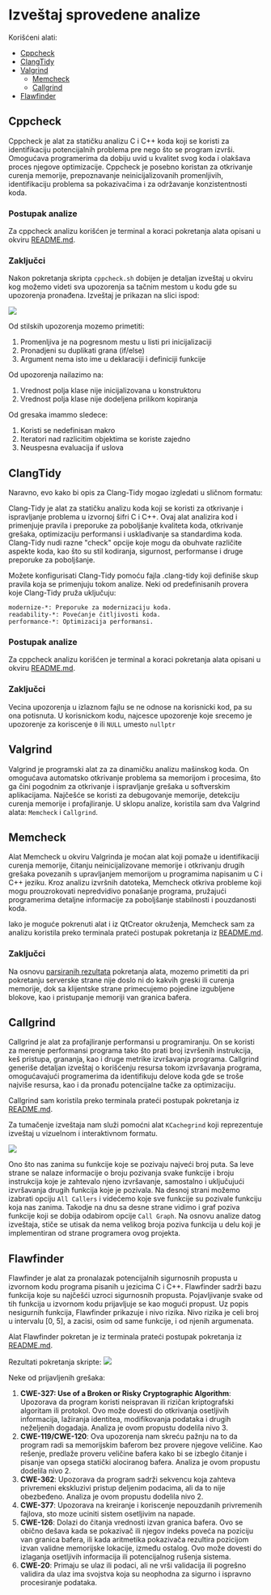 # Izveštaj sprovedene analize

Korišćeni alati:
- [Cppcheck](#cppcheck)
- [ClangTidy](#clang-tidy)
- [Valgrind](#valgrind)
	- [Memcheck](#memcheck)
	- [Callgrind](#callgrind)
 - [Flawfinder](#flawfinder)

## Cppcheck
Cppcheck je alat za statičku analizu C i C++ koda koji se koristi za identifikaciju potencijalnih problema pre nego što se program izvrši. Omogućava programerima da dobiju uvid u kvalitet svog koda i olakšava proces njegove optimizacije. Cppcheck je posebno koristan za otkrivanje curenja memorije, prepoznavanje neinicijalizovanih promenljivih, identifikaciju problema sa pokazivačima i za održavanje konzistentnosti koda.

### Postupak analize
Za cppcheck analizu korišćen je terminal a koraci pokretanja alata opisani u okviru [README.md](cppcheck/README.md).

### Zaključci
Nakon pokretanja skripta `cppcheck.sh` dobijen je detaljan izveštaj u okviru kog možemo videti sva upozorenja sa tačnim mestom u kodu gde su upozorenja pronađena. Izveštaj je prikazan na slici ispod:

![](cppcheck/cppcheck_results.png)

Od stilskih upozorenja mozemo primetiti:
1. Promenljiva je na pogresnom mestu u listi pri inicijalizaciji
2. Pronadjeni su duplikati grana (if/else)
3. Argument nema isto ime u deklaraciji i definiciji funkcije

Od upozorenja nailazimo na:
1. Vrednost polja klase nije inicijalizovana u konstruktoru
2. Vrednost polja klase nije dodeljena prilikom kopiranja

Od gresaka imammo sledece:
1. Koristi se nedefinisan makro
2. Iteratori nad razlicitim objektima se koriste zajedno
3. Neuspesna evaluacija if uslova


## ClangTidy
Naravno, evo kako bi opis za Clang-Tidy mogao izgledati u sličnom formatu:

Clang-Tidy je alat za statičku analizu koda koji se koristi za otkrivanje i ispravljanje problema u izvornoj šifri C i C++. Ovaj alat analizira kod i primenjuje pravila i preporuke za poboljšanje kvaliteta koda, otkrivanje grešaka, optimizaciju performansi i usklađivanje sa standardima koda. Clang-Tidy nudi razne "check" opcije koje mogu da obuhvate različite aspekte koda, kao što su stil kodiranja, sigurnost, performanse i druge preporuke za poboljšanje.

Možete konfigurisati Clang-Tidy pomoću fajla .clang-tidy koji definiše skup pravila koja se primenjuju tokom analize. 
Neki od predefinisanih provera koje Clang-Tidy pruža uključuju:

    modernize-*: Preporuke za modernizaciju koda.
    readability-*: Povećanje čitljivosti koda.
    performance-*: Optimizacija performansi.

  
### Postupak analize
Za cppcheck analizu korišćen je terminal a koraci pokretanja alata opisani u okviru [README.md](clang-tidy/README.md).

### Zaključci
Vecina upozorenja u izlaznom fajlu se ne odnose na korisnicki kod, pa su ona potisnuta. 
U korisnickom kodu, najcesce upozorenje koje srecemo je upozorenje za koriscenje `0` ili `NULL` umesto `nullptr`

## Valgrind
Valgrind je programski alat za za dinamičku analizu mašinskog koda. On omogućava automatsko otkrivanje problema sa memorijom i
procesima, što ga čini pogodnim za otkrivanje i ispravljanje grešaka u softverskim aplikacijama. Najčešće se koristi za debugovanje memorije, detekciju curenja memorije i profajliranje. U sklopu analize, koristila sam dva Valgrind alata: `Memcheck` i `Callgrind`.

## Memcheck
Alat Memcheck u okviru Valgrinda je moćan alat koji pomaže u identifikaciji curenja memorije, čitanju neinicijalizovane memorije i otkrivanju drugih grešaka povezanih s upravljanjem memorijom u programima napisanim u C i C++ jeziku. Kroz analizu izvršnih datoteka, Memcheck otkriva probleme koji mogu prouzrokovati nepredvidivo ponašanje programa, pružajući programerima detaljne informacije za poboljšanje stabilnosti i pouzdanosti koda.

Iako je moguće pokrenuti alat i iz QtCreator okruženja, Memcheck sam za analizu koristila preko terminala prateći postupak pokretanja iz [README.md](memcheck/README.md).

### Zaključci
Na osnovu [parsiranih rezultata](memcheck/memcheck_summary.txt) pokretanja alata, mozemo primetiti da pri pokretanju serverske strane nije doslo ni do kakvih greski ili curenja memorije, dok sa klijentske strane primecujemo pojedine izgubljene blokove, kao i pristupanje memoriji van granica bafera.


## Callgrind
Callgrind je alat za profajliranje performansi u programiranju. On se koristi za merenje performansi programa tako što prati broj izvršenih instrukcija, keš pristupa, grananja, kao i druge metrike izvršavanja programa. Callgrind generiše detaljan izveštaj o korišćenju resursa tokom izvršavanja programa, omogućavajući programerima da identifikuju delove koda gde se troše najviše resursa, kao i da pronađu potencijalne tačke za optimizaciju. 

Callgrind sam koristila preko terminala prateći postupak pokretanja iz [README.md](callgrind/README.md).

Za tumačenje izveštaja nam služi pomoćni alat `KCachegrind` koji reprezentuje izveštaj u vizuelnom i interaktivnom formatu. 

![](callgrind/kcachegrind/kcachegrind_representation.png)

Ono što nas zanima su funkcije koje se pozivaju najveći broj puta. Sa leve strane se nalaze informacije o broju pozivanja svake funkcije
i broju instrukcija koje je zahtevalo njeno izvršavanje, samostalno i uključujući izvršavanja drugih funkcija koje je pozivala. Na desnoj
strani možemo izabrati opciju `All Callers` i videćemo koje sve funkcije su pozivale funkciju koja nas zanima. Takodje na dnu sa desne
strane vidimo i graf poziva funkcije koji se dobija odabirom opcije `Call Graph`.
Na osnovu analize datog izveštaja, stiče se utisak da nema velikog broja poziva funkcija u delu koji je implementiran od strane programera ovog projekta.

## Flawfinder
Flawfinder je alat za pronalazak potencijalnih sigurnosnih propusta u izvornom kodu programa pisanih u jezicima C i C++. Flawfinder sadrži bazu funkcija koje su najčešći uzroci sigurnosnih propusta. Pojavljivanje svake od tih funkcija u izvornom kodu prijavljuje se kao
mogući propust.
Uz popis nesigurnih funkcija, Flawfinder prikazuje i nivo rizika. Nivo rizika je celi broj u
intervalu [0, 5], a zacisi, osim od same funkcije, i od njenih argumenata.

Alat Flawfinder pokretan je iz terminala prateći postupak pokretanja iz [README.md](flawfinder/README.md).

Rezultati pokretanja skripte:
![](flawfinder/flawfinder_results.png)


Neke od prijavljenih grešaka:
1. **CWE-327: Use of a Broken or Risky Cryptographic Algorithm**: Upozorava da program koristi neispravan ili rizičan kriptografski algoritam ili protokol. Ovo može dovesti do otkrivanja osetljivih informacija, lažiranja identitea, modifikovanja podataka i drugih neželjenih dogadaja. Analiza je ovom propustu dodelila nivo 3.
2. **CWE-119/CWE-120**: Ova upozorenja nam skreću pažnju na to da program radi sa memorijskim baferom bez provere njegove veličine. Kao rešenje, predlaže proveru veličine bafera kako bi se izbeglo čitanje i pisanje van opsega statički alociranog bafera. Analiza je
ovom propustu dodelila nivo 2.
3. **CWE-362**: Upozorava da program sadrži sekvencu koja zahteva privremeni ekskluzivi pristup deljenim podacima, ali da to nije
obezbeđeno. Analiza je ovom propustu dodelila nivo 2.
4. **CWE-377**:  Upozorava na kreiranje i koriscenje nepouzdanih privremenih fajlova, sto moze uciniti sistem osetljivim na napade.
5. **CWE-126**: Dolazi do čitanja vrednosti izvan granica bafera. Ovo se obično dešava kada se pokazivač ili njegov indeks poveća na poziciju van granica bafera, ili kada aritmetika pokazivača rezultira pozicijom izvan validne memorijske lokacije, između ostalog. Ovo može dovesti do izlaganja osetljivih informacija ili potencijalnog rušenja sistema.
6. **CWE-20**: Primaju se ulaz ili podaci, ali ne vrši validacija ili pogrešno validira da ulaz ima svojstva koja su neophodna za sigurno i ispravno procesiranje podataka.